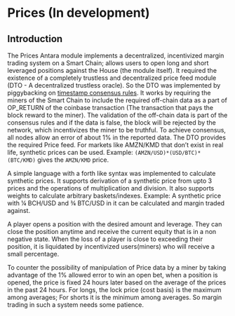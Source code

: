 # Prices (In development)

## Introduction

The Prices Antara module implements a decentralized, incentivized margin trading system on a Smart Chain; allows users to open long and short leveraged positions against the House (the module itself). It required the existence of a completely trustless and decentralized price feed module (DTO - A decentralized trustless oracle). So the DTO was implemented by piggybacking on [timestamp consensus rules](https://medium.com/@jameslee777/decentralized-trustless-oracles-dto-by-piggybacking-on-timestamp-consensus-rules-2adce34d67b6). It works by requiring the miners of the Smart Chain to include the required off-chain data as a part of OP_RETURN of the coinbase transaction (The transaction that pays the block reward to the miner). The validation of the off-chain data is part of the consensus rules and if the data is false, the block will be rejected by the network, which incentivizes the miner to be truthful. To achieve consensus, all nodes allow an error of about 1% in the reported data. The DTO provides the required Price feed. For markets like AMZN/KMD that don’t exist in real life, synthetic prices can be used. Example: `(AMZN/USD)*(USD/BTC)*(BTC/KMD)` gives the `AMZN/KMD` price.

A simple language with a forth like syntax was implemented to calculate synthetic prices. It supports derivation of a synthetic price from upto 3 prices and the operations of multiplication and division. It also supports weights to calculate arbitrary baskets/indexes. Example: A synthetic price with ¼ BCH/USD and ¾ BTC/USD in it can be calculated and margin traded against.

A player opens a position with the desired amount and leverage. They can close the position anytime and receive the current equity that is in a non negative state. When the loss of a player is close to exceeding their position, it is liquidated by incentivized users(miners) who will receive a small percentage.

To counter the possibility of manipulation of Price data by a miner by taking advantage of the 1% allowed error to win an open bet, when a position is opened, the price is fixed 24 hours later based on the average of the prices in the past 24 hours. For longs, the lock price (cost basis) is the maximum among averages; For shorts it is the minimum among averages. So margin trading in such a system needs some patience.
